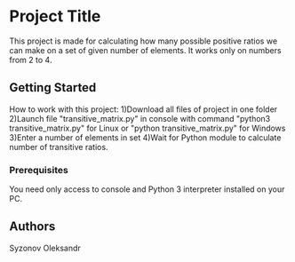 # Project Title

This project is made for calculating how many possible positive ratios we can make on a set of given number of elements. It works only on numbers from 2 to 4.

## Getting Started

How to work with this project:
1)Download all files of project in one folder
2)Launch file "transitive_matrix.py" in console with command "python3 transitive_matrix.py" for Linux or "python transitive_matrix.py" for Windows
3)Enter a number of elements in set
4)Wait for Python module to calculate number of transitive ratios.

### Prerequisites

You need only access to console and Python 3 interpreter installed on your PC.

## Authors

Syzonov Oleksandr

